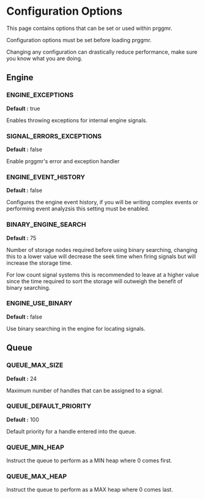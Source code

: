 # Configuration Options
This page contains options that can be set or used within prggmr.

Configuration options must be set before loading prggmr.

Changing any configuration can drastically reduce performance, make sure you
know what you are doing.

## Engine

### ENGINE_EXCEPTIONS
__Default :__ true

Enables throwing exceptions for internal engine signals.

### SIGNAL_ERRORS_EXCEPTIONS
__Default :__ false

Enable prggmr's error and exception handler

### ENGINE_EVENT_HISTORY
__Default :__ false

Configures the engine event history, if you will be writing complex events or 
performing event analyzsis this setting must be enabled. 

### BINARY_ENGINE_SEARCH
__Default :__ 75

Number of storage nodes required before using binary searching, changing this to 
a lower value will decrease the seek time when firing signals but will increase 
the storage time.

For low count signal systems this is recommended to leave at a higher value 
since the time required to sort the storage will outweigh the benefit of binary
searching.

### ENGINE_USE_BINARY
__Default :__ false

Use binary searching in the engine for locating signals.

## Queue

### QUEUE_MAX_SIZE
__Default :__ 24

Maximum number of handles that can be assigned to a signal.

### QUEUE_DEFAULT_PRIORITY
__Default :__ 100

Default priority for a handle entered into the queue.

### QUEUE_MIN_HEAP
Instruct the queue to perform as a MIN heap where 0 comes first.

### QUEUE_MAX_HEAP
Instruct the queue to perform as a MAX heap where 0 comes last.

